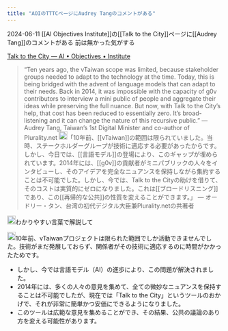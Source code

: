 ```yaml
---
title: "AOIのTTTCページにAudrey Tangのコメントがある"
---
```


2024-06-11
[[AI Objectives Institute]]の[[Talk to the City]]ページに[[Audrey Tang]]のコメントがある
前は無かった気がする

[Talk to the City — AI • Objectives • Institute](https://ai.objectives.institute/talk-to-the-city)
> “Ten years ago, the vTaiwan scope was limited, because stakeholder groups needed to adapt to the technology at the time. Today, this is being bridged with the advent of language models that can adapt to their needs. Back in 2014, it was impossible with the capacity of g0v contributors to interview a mini public of people and aggregate their ideas while preserving the full nuance. But now, with Talk to the City’s help, that cost has been reduced to essentially zero. It’s broad-listening and it can change the nature of this recursive public.”
>  — Audrey Tang, Taiwan’s 1st Digital Minister and co-author of Plurality.net
<img src='https://scrapbox.io/api/pages/nishio/gpt/icon' alt='gpt.icon' height="19.5"/>「10年前、[[vTaiwan]]の範囲は限られていました。当時、ステークホルダーグループが技術に適応する必要があったからです。しかし、今日では、[[言語モデル]]の登場により、このギャップが埋められています。2014年には、[[g0v]]の貢献者がミニパブリックの人々をインタビューし、そのアイデアを完全なニュアンスを保持しながら集約することは不可能でした。しかし、今では、Talk to the Cityの助けを借りて、そのコストは実質的にゼロになりました。これは[[ブロードリスニング]]であり、この[[再帰的な公共]]の性質を変えることができます。」
— オードリー・タン、台湾の初代デジタル大臣兼Plurality.netの共著者

<img src='https://scrapbox.io/api/pages/nishio/nishio/icon' alt='nishio.icon' height="19.5"/>わかりやすい言葉で解説して

<img src='https://scrapbox.io/api/pages/nishio/gpt/icon' alt='gpt.icon' height="19.5"/>10年前、vTaiwanプロジェクトは限られた範囲でしか活動できませんでした。技術がまだ発展しておらず、関係者がその技術に適応するのに時間がかかったためです。
- しかし、今では言語モデル（AI）の進歩により、この問題が解決されました。
- 2014年には、多くの人々の意見を集めて、全ての微妙なニュアンスを保持することは不可能でしたが、現在では「Talk to the City」というツールのおかげで、それが非常に簡単かつ安価にできるようになりました。
- このツールは広範な意見を集めることができ、その結果、公共の議論のあり方を変える可能性があります。
